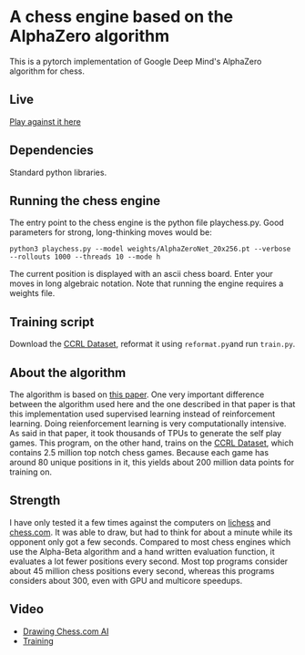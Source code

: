 
# A chess engine based on the AlphaZero algorithm

This is a pytorch implementation of Google Deep Mind's AlphaZero algorithm for chess.

## Live

[Play against it here](http://ec2-54-175-18-115.compute-1.amazonaws.com/index.html)

## Dependencies

Standard python libraries.

## Running the chess engine

The entry point to the chess engine is the python file playchess.py. Good parameters for strong, long-thinking moves would be:
```
python3 playchess.py --model weights/AlphaZeroNet_20x256.pt --verbose --rollouts 1000 --threads 10 --mode h
```
The current position is displayed with an ascii chess board. Enter your moves in long algebraic notation. Note that running the engine requires a weights file.  

## Training script

Download the [CCRL Dataset](https://lczero.org/blog/2018/09/a-standard-dataset/), reformat it using `reformat.py`and run `train.py`.

## About the algorithm

The algorithm is based on [this paper](https://arxiv.org/pdf/1712.01815.pdf). One very important difference between the algorithm used here and the one described in that paper is that this implementation used supervised learning instead of reinforcement learning. Doing reienforcement learning is very computationally intensive. As said in that paper, it took thousands of TPUs to generate the self play games. This program, on the other hand, trains on the [CCRL Dataset](https://lczero.org/blog/2018/09/a-standard-dataset/), which contains 2.5 million top notch chess games. Because each game has around 80 unique positions in it, this yields about 200 million data points for training on. 

## Strength

I have only tested it a few times against the computers on [lichess](https://lichess.org/) and [chess.com](https://www.chess.com). It was able to draw, but had to think for about a minute while its opponent only got a few seconds. Compared to most chess engines which use the Alpha-Beta algorithm and a hand written evaluation function, it evaluates a lot fewer positions every second. Most top programs consider about 45 million chess positions every second, whereas this programs considers about 300, even with GPU and multicore speedups. 

## Video
* [Drawing Chess.com AI](https://youtu.be/zHTBfBq5PXY)
* [Training](https://youtu.be/IMUqCLswa3s)
